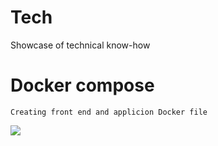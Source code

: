 # Tech
Showcase of technical know-how

# Docker compose

```
Creating front end and applicion Docker file
```
<img src="list.PNG">


